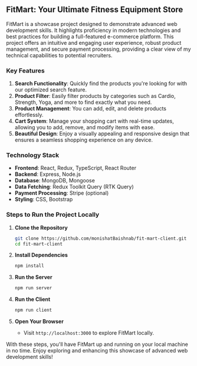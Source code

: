 ## FitMart: Your Ultimate Fitness Equipment Store

FitMart is a showcase project designed to demonstrate advanced web development skills. It highlights proficiency in modern technologies and best practices for building a full-featured e-commerce platform. This project offers an intuitive and engaging user experience, robust product management, and secure payment processing, providing a clear view of my technical capabilities to potential recruiters.

### Key Features

1. **Search Functionality**: Quickly find the products you're looking for with our optimized search feature.
2. **Product Filter**: Easily filter products by categories such as Cardio, Strength, Yoga, and more to find exactly what you need.
3. **Product Management**: You can add, edit, and delete products effortlessly.
4. **Cart System**: Manage your shopping cart with real-time updates, allowing you to add, remove, and modify items with ease.
5. **Beautiful Design**: Enjoy a visually appealing and responsive design that ensures a seamless shopping experience on any device.

### Technology Stack

- **Frontend**: React, Redux, TypeScript, React Router
- **Backend**: Express, Node.js
- **Database**: MongoDB, Mongoose
- **Data Fetching**: Redux Toolkit Query (RTK Query)
- **Payment Processing**: Stripe (optional)
- **Styling**: CSS, Bootstrap

### Steps to Run the Project Locally

1. **Clone the Repository**
   ```bash
   git clone https://github.com/monishatBaishnab/fit-mart-client.git
   cd fit-mart-client
   ```

2. **Install Dependencies**
   ```bash
   npm install
   ```

3. **Run the Server**
   ```bash
   npm run server
   ```

4. **Run the Client**
   ```bash
   npm run client
   ```

5. **Open Your Browser**
   - Visit `http://localhost:3000` to explore FitMart locally.

With these steps, you'll have FitMart up and running on your local machine in no time. Enjoy exploring and enhancing this showcase of advanced web development skills!